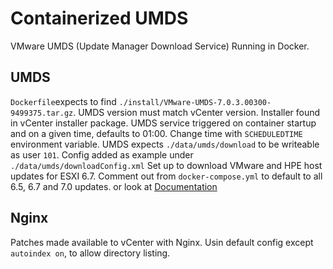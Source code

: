 # Containerized UMDS
VMware UMDS (Update Manager Download Service) Running in Docker.

## UMDS
`Dockerfile`expects to find `./install/VMware-UMDS-7.0.3.00300-9499375.tar.gz`. UMDS version must match vCenter version. Installer found in vCenter installer package.
UMDS service triggered on container startup and on a given time, defaults to 01:00. Change time with `SCHEDULEDTIME` environment variable.
UMDS expects `./data/umds/download` to be writeable as user `101`.
Config added as example under `./data/umds/downloadConfig.xml` Set up to download VMware and HPE host updates for ESXI 6.7. Comment out from `docker-compose.yml` to default to all 6.5, 6.7 and 7.0 updates. or look at
[Documentation](https://docs.vmware.com/en/VMware-vSphere/7.0/com.vmware.vsphere-lifecycle-manager.doc/GUID-7D29B608-812B-41C4-868E-9D2006CEEBF9.html)

## Nginx
Patches made available to vCenter with Nginx. Usin default config except `autoindex on`, to allow directory listing.
